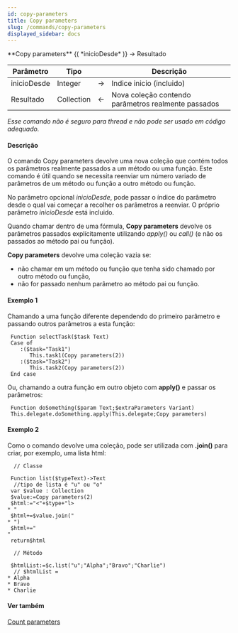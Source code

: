 ```yaml
---
id: copy-parameters
title: Copy parameters
slug: /commands/copy-parameters
displayed_sidebar: docs
---
```


<!--REF #_command_.Copy parameters.Syntax-->**Copy parameters** {( *inicioDesde* )} -> Resultado<!-- END REF-->
<!--REF #_command_.Copy parameters.Params-->
| Parâmetro | Tipo |  | Descrição |
| --- | --- | --- | --- |
| inicioDesde | Integer | &#8594;  | Indice inicio (incluido) |
| Resultado | Collection | &#8592; | Nova coleção contendo parâmetros realmente passados |

<!-- END REF-->

*Esse comando não é seguro para thread e não pode ser usado em código adequado.*


#### Descrição 

<!--REF #_command_.Copy parameters.Summary-->O comando Copy parameters devolve uma nova coleção que contém todos os parâmetros realmente passados a um método ou uma função.<!-- END REF--> Este comando é útil quando se necessita reenviar um número variado de parâmetros de um método ou função a outro método ou função.

No parâmetro opcional *inicioDesde*, pode passar o índice do parâmetro desde o qual vai começar a recolher os parâmetros a reenviar. O próprio parâmetro *inicioDesde* está incluido.

Quando chamar dentro de uma fórmula, **Copy parameters** devolve os parâmetros passados explícitamente utilizando *apply()* ou *call()* (e não os passados ao método pai ou função). 

**Copy parameters** devolve uma coleção vazia se:

* não chamar em um método ou função que tenha sido chamado por outro método ou função,
* não for passado nenhum parâmetro ao método pai ou função.

#### Exemplo 1 

Chamando a uma função diferente dependendo do primeiro parâmetro e passando outros parâmetros a esta função:

```4d
 Function selectTask($task Text)
 Case of
    :($task="Task1")
       This.task1(Copy parameters(2))
    :($task="Task2")
       This.task2(Copy parameters(2))
 End case
```

Ou, chamando a outra função em outro objeto com **apply()** e passar os parâmetros:

```4d
 Function doSomething($param Text;$extraParameters Variant)
 This.delegate.doSomething.apply(This.delegate;Copy parameters)
```

#### Exemplo 2 

Como o comando devolve uma coleção, pode ser utilizada com **.join()** para criar, por exemplo, uma lista html:

```4d
  // Classe
 
 Function list($typeText)->Text
  //tipo de lista é "u" ou "o"
 var $value : Collection
 $value:=Copy parameters(2)
 $html:="<"+$type+"l>
* "  
 $html+=$value.join("
* ")  
 $html+="
"
 return$html
 
  // Método
 
 $htmlList:=$c.list("u";"Alpha";"Bravo";"Charlie")
  // $htmlList = 
* Alpha
* Bravo
* Charlie

```

#### Ver também 

[Count parameters](count-parameters.md)  